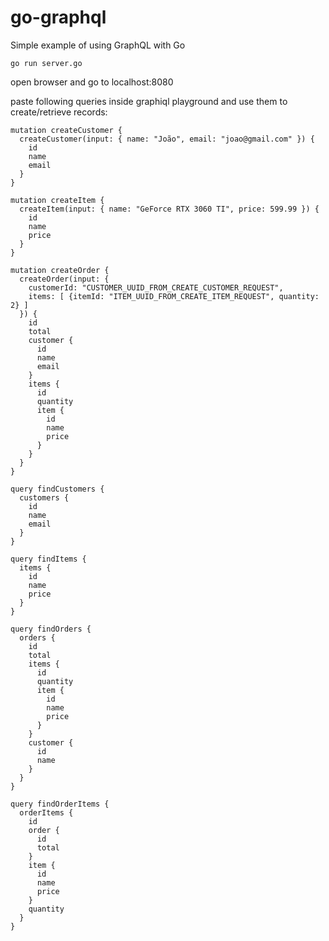 # go-graphql

Simple example of using GraphQL with Go

```
go run server.go
```

open browser and go to localhost:8080

paste following queries inside graphiql playground and use them to create/retrieve records:

```
mutation createCustomer {
  createCustomer(input: { name: "João", email: "joao@gmail.com" }) {
    id
    name
    email
  }
}

mutation createItem {
  createItem(input: { name: "GeForce RTX 3060 TI", price: 599.99 }) {
    id
    name
    price
  }
}

mutation createOrder {
  createOrder(input: { 
    customerId: "CUSTOMER_UUID_FROM_CREATE_CUSTOMER_REQUEST", 
    items: [ {itemId: "ITEM_UUID_FROM_CREATE_ITEM_REQUEST", quantity: 2} ] 
  }) {
    id
    total
    customer {
      id
      name
      email
    }
    items {
      id
      quantity
      item {
        id
        name
        price
      }
    }
  }
}

query findCustomers {
  customers {
    id
    name
    email
  }
}

query findItems {
  items {
    id
    name
    price
  }
}

query findOrders {
  orders {
    id
    total
    items {
      id
      quantity
      item {
        id
        name
        price
      }
    }
    customer {
      id
      name
    }
  }
}

query findOrderItems {
  orderItems {
    id
    order {
      id
      total
    }
    item {
      id
      name
      price
    }
    quantity
  }
}
```
